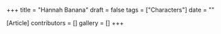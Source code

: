 +++
title = "Hannah Banana"
draft = false
tags = ["Characters"]
date = ""

[Article]
contributors = []
gallery = []
+++